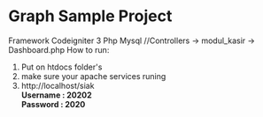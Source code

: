 # Graph Sample Project 
Framework Codeigniter 3
Php
Mysql
//Controllers -> modul_kasir -> Dashboard.php
How to run:
1. Put on htdocs folder's <br>
2. make sure your apache services runing <br>
3. http://localhost/siak <br>
	 <b>Username : 20202 <b><br>
	 <b>Password :	2020 <b><br>
